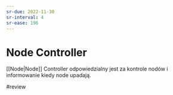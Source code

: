 ```yaml
---
sr-due: 2022-11-30
sr-interval: 4
sr-ease: 196
---
```


# Node Controller
[[Node|Node]] Controller odpowiedzialny jest za kontrole nodów i informowanie kiedy node upadają.

#review 